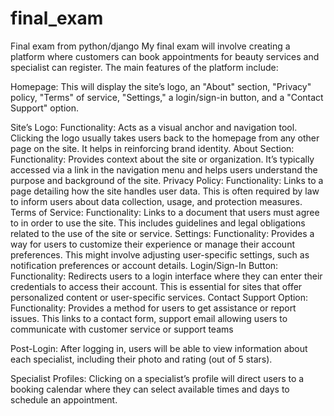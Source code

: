 # final_exam
Final exam from python/django
My final exam will involve creating a platform where customers can book appointments for beauty services and specialist can register. The main features of the platform include:

Homepage: This will display the site’s logo, an "About" section, "Privacy" policy, "Terms" of service, "Settings," a login/sign-in button, and a "Contact Support" option.

Site’s Logo: Functionality: Acts as a visual anchor and navigation tool. Clicking the logo usually takes users back to the homepage from any other page on the site. It helps in reinforcing brand identity. About Section: Functionality: Provides context about the site or organization. It’s typically accessed via a link in the navigation menu and helps users understand the purpose and background of the site. Privacy Policy: Functionality: Links to a page detailing how the site handles user data. This is often required by law to inform users about data collection, usage, and protection measures. Terms of Service: Functionality: Links to a document that users must agree to in order to use the site. This includes guidelines and legal obligations related to the use of the site or service. Settings: Functionality: Provides a way for users to customize their experience or manage their account preferences. This might involve adjusting user-specific settings, such as notification preferences or account details. Login/Sign-In Button: Functionality: Redirects users to a login interface where they can enter their credentials to access their account. This is essential for sites that offer personalized content or user-specific services. Contact Support Option: Functionality: Provides a method for users to get assistance or report issues. This links to a contact form, support email allowing users to communicate with customer service or support teams

Post-Login: After logging in, users will be able to view information about each specialist, including their photo and rating (out of 5 stars).

Specialist Profiles: Clicking on a specialist’s profile will direct users to a booking calendar where they can select available times and days to schedule an appointment.
